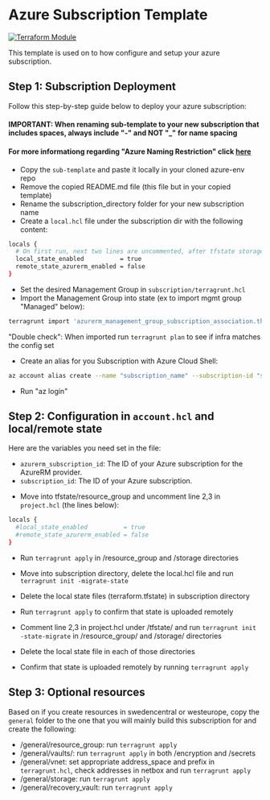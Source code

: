 # Azure Subscription Template

[![Terraform Module](https://img.shields.io/badge/module-tf--mod--azure-5c4ee0.svg)](https://github.com/northvolt/tf-mod-azure/tree/master/subscription)

This template is used on to how configure and setup your azure subscription.

## Step 1: Subscription Deployment

Follow this step-by-step guide below to deploy your azure subscription:

#### IMPORTANT: When renaming sub-template to your new subscription that includes spaces, always include "-" and NOT "_" for name spacing
#### For more informationg regarding "Azure Naming Restriction" click [here](https://learn.microsoft.com/en-us/azure/azure-resource-manager/management/resource-name-rules)

* Copy the `sub-template` and paste it locally in your cloned azure-env repo
* Remove the copied README.md file (this file but in your copied template)
* Rename the subscription_directory folder for your new subscription name
* Create a `local.hcl` file under the subscription dir with the following content:

```bash
locals {
  # On first run, next two lines are uncommented, after tfstate storage is set, they should be commented
  local_state_enabled          = true
  remote_state_azurerm_enabled = false
} 
```

* Set the desired Management Group in `subscription/terragrunt.hcl`
 * Import the Management Group into state (ex to import mgmt group "Managed" below):

 ```bash
 terragrunt import 'azurerm_management_group_subscription_association.this' '/managementGroup/nv_managed/subscription/your-subscription-ID'
 ```

"Double check": When imported run `terragrunt plan` to see if infra matches the config set

* Create an alias for you Subscription with Azure Cloud Shell:
 ```bash
 az account alias create --name "subscription_name" --subscription-id "subscription_id"
 ```

* Run "az login"

## Step 2: Configuration in `account.hcl` and local/remote state 

Here are the variables you need set in the file:

- `azurerm_subscription_id`: The ID of your Azure subscription for the AzureRM provider.
- `subscription_id`: The ID of your Azure subscription.

* Move into tfstate/resource_group and uncomment line 2,3 in `project.hcl` (the lines below):

```bash
locals {
  #local_state_enabled          = true
  #remote_state_azurerm_enabled = false
}
```
* Run `terragrunt apply` in /resource_group and /storage directories

* Move into subscription directory, delete the local.hcl file and run `terragrunt init -migrate-state`
* Delete the local state files (terraform.tfstate) in subscription directory
* Run `terragrunt apply` to confirm that state is uploaded remotely
* Comment line 2,3 in project.hcl under /tfstate/ and run `terragrunt init -state-migrate` in /resource_group/ and /storage/ directories
* Delete the local state file in each of those directories
* Confirm that state is uploaded remotely by running `terragrunt apply`

## Step 3: Optional resources

Based on if you create resources in swedencentral or westeurope, copy the `general` folder to the one that you will mainly build this subscription for and create the following:

* /general/resource_group: run `terragrunt apply`
* /general/vaults/: run `terragrunt apply` in both /encryption and /secrets
* /general/vnet: set appropriate address_space and prefix in `terragrunt.hcl`, check addresses in netbox and run `terragrunt apply`
* /general/storage: run `terragrunt apply`
* /general/recovery_vault: run `terragrunt apply`



